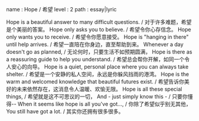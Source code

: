 name : Hope / 希望
level : 2
path : essay|lyric

Hope is a beautiful answer to many difficult questions. / 对于许多难题，希望是个美丽的答案。
Hope only asks you to believe. / 希望令你心存信念。
Hope only wants you to receive. / 希望令你愿意接受。
Hope is "hanging in there" until help arrives. / 希望一直陪在你身边，直至帮助到来。
Whenever a day doesn't go as planned, / 无论何时，只要生活不如预期圆满，
Hope is there as a reassuring guide to help you understand. / 希望总会帮你开解，如同一个令人安心的向导。
Hope is a quiet, personal place where you can always take shelter. / 希望是一个安静的私人空间，永远是你躲风挡雨的港湾。
Hope is the warm and welcomed knowledge that beautiful futures exist. / 希望告诉你美好的未来依然存在，这消息令人温暖、欢愉无限。
Hope is all these special things, / 希望就是这不可思议的一切，
And - just simply know this - / 只要你懂得--
When it seems like hope is all you've got..., / 你除了希望似乎别无其他，
You still have got a lot. / 其实你还拥有很多很多。
